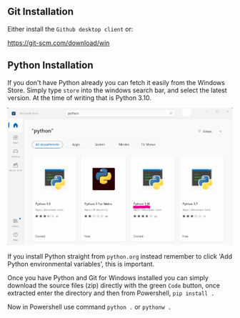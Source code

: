 ## Git Installation
Either install the `Github desktop client` or:

https://git-scm.com/download/win

## Python Installation
If you don't have Python already you can fetch it easily from the Windows Store. Simply type `store` into the windows search bar, and select the latest version. At the time of writing that is Python 3.10.

![Image of Python in Windows Store](wspython310.png)

If you install Python straight from `python.org` instead remember to click 'Add Python environmental variables', this is important.

Once you have Python and Git for Windows installed you can simply download the source files (zip) directly with the green `Code` button, once extracted enter the directory and then from Powershell, `pip install .`

Now in Powershell use command `python .` or `pythonw .`
